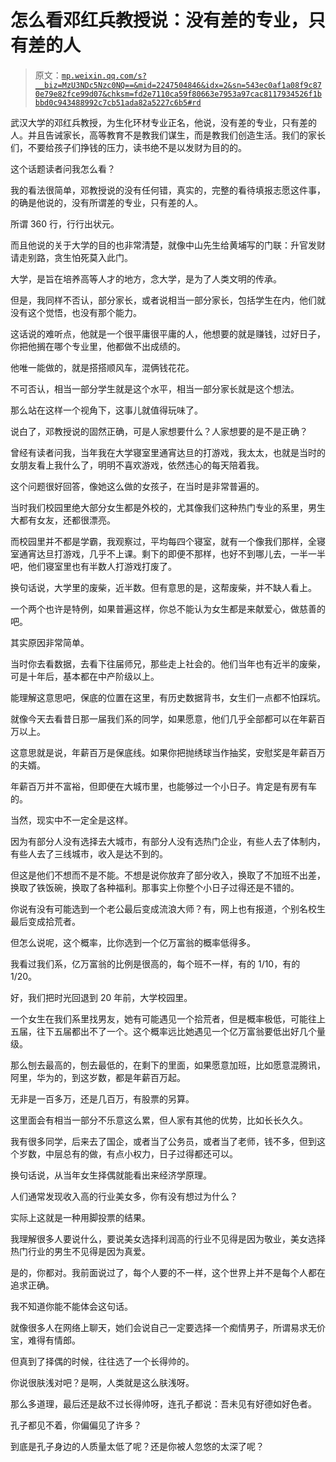 # 怎么看邓红兵教授说：没有差的专业，只有差的人

> 原文：[`mp.weixin.qq.com/s?__biz=MzU3NDc5Nzc0NQ==&mid=2247504846&idx=2&sn=543ec0af1a08f9c870e79e82fce99d07&chksm=fd2e7110ca59f80663e7953a97cac8117934526f1bbbd0c943488992c7cb51ada82a5227c6b5#rd`](http://mp.weixin.qq.com/s?__biz=MzU3NDc5Nzc0NQ==&mid=2247504846&idx=2&sn=543ec0af1a08f9c870e79e82fce99d07&chksm=fd2e7110ca59f80663e7953a97cac8117934526f1bbbd0c943488992c7cb51ada82a5227c6b5#rd)

武汉大学的邓红兵教授，为生化环材专业正名，他说，没有差的专业，只有差的人。并且告诫家长，高等教育不是教我们谋生，而是教我们创造生活。我们的家长们，不要给孩子们挣钱的压力，读书绝不是以发财为目的的。

这个话题读者问我怎么看？ 

我的看法很简单，邓教授说的没有任何错，真实的，完整的看待填报志愿这件事，的确是他说的，没有所谓差的专业，只有差的人。

所谓 360 行，行行出状元。

而且他说的关于大学的目的也非常清楚，就像中山先生给黄埔写的门联：升官发财请走别路，贪生怕死莫入此门。

大学，是旨在培养高等人才的地方，念大学，是为了人类文明的传承。 

但是，我同样不否认，部分家长，或者说相当一部分家长，包括学生在内，他们就没有这个觉悟，也没有那个能力。

这话说的难听点，他就是一个很平庸很平庸的人，他想要的就是赚钱，过好日子，你把他搁在哪个专业里，他都做不出成绩的。

他唯一能做的，就是搭搭顺风车，混俩钱花花。

不可否认，相当一部分学生就是这个水平，相当一部分家长就是这个想法。

那么站在这样一个视角下，这事儿就值得玩味了。

说白了，邓教授说的固然正确，可是人家想要什么？人家想要的是不是正确？

曾经有读者问我，当年我在大学寝室里通宵达旦的打游戏，我太太，也就是当时的女朋友看上我什么了，明明不喜欢游戏，依然违心的每天陪着我。

这个问题很好回答，像她这么做的女孩子，在当时是非常普遍的。 

当时我们校园里绝大部分女生都是外校的，尤其像我们这种热门专业的系里，男生大都有女友，还都很漂亮。

而校园里并不都是学霸，我观察过，平均每四个寝室，就有一个像我们那样，全寝室通宵达旦打游戏，几乎不上课。剩下的即便不那样，也好不到哪儿去，一半一半吧，他们寝室里也有半数人打游戏打废了。 

换句话说，大学里的废柴，近半数。但有意思的是，这帮废柴，并不缺人看上。

一个两个也许是特例，如果普遍这样，你总不能认为女生都是来献爱心，做慈善的吧。 

其实原因非常简单。 

当时你去看数据，去看下往届师兄，那些走上社会的。他们当年也有近半的废柴，可是十年后，基本都在中产阶级以上。

能理解这意思吧，保底的位置在这里，有历史数据背书，女生们一点都不怕踩坑。 

就像今天去看昔日那一届我们系的同学，如果愿意，他们几乎全部都可以在年薪百万以上。

这意思就是说，年薪百万是保底线。如果你把抛绣球当作抽奖，安慰奖是年薪百万的夫婿。 

年薪百万并不富裕，但即便在大城市里，也能够过一个小日子。肯定是有房有车的。 

当然，现实中不一定全是这样。 

因为有部分人没有选择去大城市，有部分人没有选热门企业，有些人去了体制内，有些人去了三线城市，收入是达不到的。

但这是他们不想而不是不能。不想是说你放弃了部分收入，换取了不加班不出差，换取了铁饭碗，换取了各种福利。那事实上你整个小日子过得还是不错的。

你说有没有可能选到一个老公最后变成流浪大师？有，网上也有报道，个别名校生最后变成拾荒者。

但怎么说呢，这个概率，比你选到一个亿万富翁的概率低得多。

我看过我们系，亿万富翁的比例是很高的，每个班不一样，有的 1/10，有的 1/20。 

好，我们把时光回退到 20 年前，大学校园里。 

一个女生在我们系里找男友，她有可能遇见一个拾荒者，但是概率极低，可能往上五届，往下五届都出不了一个。这个概率远比她遇见一个亿万富翁要低出好几个量级。 

那么刨去最高的，刨去最低的，在剩下的里面，如果愿意加班，比如愿意混腾讯，阿里，华为的，到这岁数，都是年薪百万起。

无非是一百多万，还是几百万，有股票的另算。 

这里面会有相当一部分不乐意这么累，但人家有其他的优势，比如长长久久。 

我有很多同学，后来去了国企，或者当了公务员，或者当了老师，钱不多，但到这个岁数，中层总有的做，有点小权力，日子过得都还可以。

换句话说，从当年女生择偶就能看出来经济学原理。 

人们通常发现收入高的行业美女多，你有没有想过为什么？ 

实际上这就是一种用脚投票的结果。

我理解很多人要说什么，要说美女选择利润高的行业不见得是因为敬业，美女选择热门行业的男生不见得是因为真爱。

是的，你都对。我前面说过了，每个人要的不一样，这个世界上并不是每个人都在追求正确。

我不知道你能不能体会这句话。

就像很多人在网络上聊天，她们会说自己一定要选择一个痴情男子，所谓易求无价宝，难得有情郎。 

但真到了择偶的时候，往往选了一个长得帅的。

你说很肤浅对吧？是啊，人类就是这么肤浅呀。

那么多道理，最后还是敌不过长得帅呀，连孔子都说：吾未见有好德如好色者。 

孔子都见不着，你偏偏见了许多？

到底是孔子身边的人质量太低了呢？还是你被人忽悠的太深了呢？